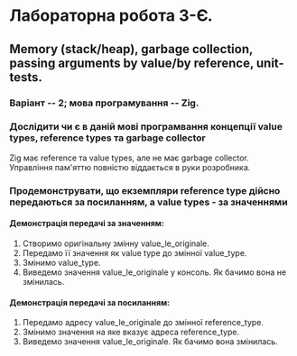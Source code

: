 # Лабораторна робота 3-Є.
## Memory (stack/heap), garbage collection, passing arguments by value/by reference, unit-tests.
### Варіант -- 2; мова програмування -- Zig.
### Дослідити чи є в даній мові програмвання концепції value types, reference types та garbage collector
Zig має reference та value types, але не має garbage collector. Управління пам'яттю повністю віддається в руки розробника.
### Продемонструвати, що екземпляри reference type дійсно передаються за посиланням, а value types - за значеннями
#### Демонстрація передачі за значенням:
1. Створимо оригінальну змінну value_le_originale.
1. Передамо її значення як value type до змінної value_type.
1. Змінимо value_type.
1. Виведемо значення value_le_originale у консоль. Як бачимо вона не змінилась.
#### Демонстрація передачі за посиланням:
1. Передамо адресу value_le_originale до змінної reference_type.
1. Змінимо значення на яке вказує адреса reference_type.
1. Виведемо значення value_le_originale. Як бачимо вона змінилась.